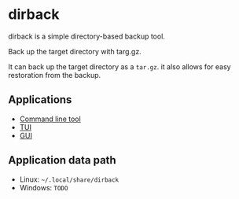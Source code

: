dirback
=======

dirback is a simple directory-based backup tool.

Back up the target directory with targ.gz.

It can back up the target directory as a `tar.gz`.
it also allows for easy restoration from the backup.


## Applications
- [Command line tool](./crates/bin/cmd/README.md)
- [TUI](./crates/bin/tui/README.md)
- [GUI](./crates/bin/gui/README.md)


## Application data path
- Linux: `~/.local/share/dirback`
- Windows: `TODO`


